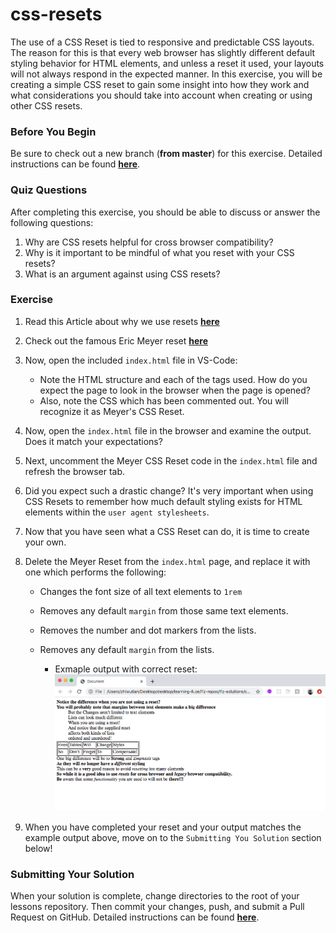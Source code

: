 # css-resets

The use of a CSS Reset is tied to responsive and predictable CSS layouts. The reason for this is that every web browser has slightly different default styling behavior for HTML elements, and unless a reset it used, your layouts will not always respond in the expected manner. In this exercise, you will be creating a simple CSS reset to gain some insight into how they work and what considerations you should take into account when creating or using other CSS resets.

### Before You Begin

Be sure to check out a new branch (**from master**) for this exercise. Detailed instructions can be found [**here**](../../guides/before-each-exercise.md).

### Quiz Questions
After completing this exercise, you should be able to discuss or answer the following questions:

1. Why are CSS resets helpful for cross browser compatibility?
1. Why is it important to be mindful of what you reset with your CSS resets?
1. What is an argument against using CSS resets?

### Exercise

1. Read this Article about why we use resets [**here**](https://bitsofco.de/a-look-at-css-resets-in-2018/)
1. Check out the famous Eric Meyer reset [**here**](https://meyerweb.com/eric/tools/css/reset/)
1. Now, open the included `index.html` file in VS-Code:
    - Note the HTML structure and each of the tags used. How do you expect the page to look in the browser when the page is opened?
    - Also, note the CSS which has been commented out. You will recognize it as Meyer's CSS Reset.
1. Now, open the `index.html` file in the browser and examine the output. Does it match your expectations?
1. Next, uncomment the Meyer CSS Reset code in the `index.html` file and refresh the browser tab.
1. Did you expect such a drastic change? It's very important when using CSS Resets to remember how much default styling exists for HTML elements within the `user agent stylesheets`.
1. Now that you have seen what a CSS Reset can do, it is time to create your own.
1. Delete the Meyer Reset from the `index.html` page, and replace it with one which performs the following:
    - Changes the font size of all text elements to `1rem`
    - Removes any default `margin` from those same text elements.
    - Removes the number and dot markers from the lists.
    - Removes any default `margin` from the lists.

        - Exmaple output with correct reset:
![Example Output](./images/example-output.png)

1. When you have completed your reset and your output matches the example output above, move on to the `Submitting You Solution` section below!

### Submitting Your Solution

When your solution is complete, change directories to the root of your lessons repository. Then commit your changes, push, and submit a Pull Request on GitHub. Detailed instructions can be found [**here**](../../guides/after-each-exercise.md).
